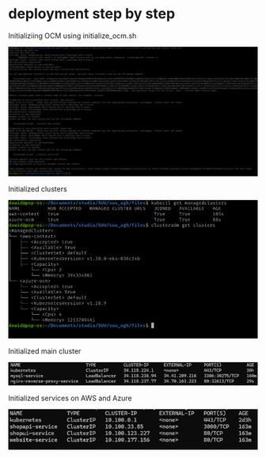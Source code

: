 # deployment step by step

Initializiing OCM using initialize_ocm.sh

<img src="./../_img/ocm_init.png" alt="image" width="800" height="auto">

Initialized clusters

<img src="./../_img/clusters.png" alt="image" width="800" height="auto">

Initialized main cluster

<img src="./../_img/main_cluster.png" alt="image" width="800" height="auto">

Initialized services on AWS and Azure

<img src="./../_img/services.png" alt="image" width="800" height="auto">